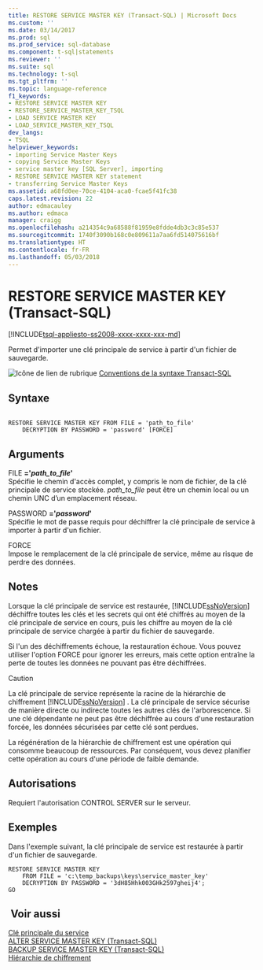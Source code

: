 ```yaml
---
title: RESTORE SERVICE MASTER KEY (Transact-SQL) | Microsoft Docs
ms.custom: ''
ms.date: 03/14/2017
ms.prod: sql
ms.prod_service: sql-database
ms.component: t-sql|statements
ms.reviewer: ''
ms.suite: sql
ms.technology: t-sql
ms.tgt_pltfrm: ''
ms.topic: language-reference
f1_keywords:
- RESTORE SERVICE MASTER KEY
- RESTORE_SERVICE_MASTER_KEY_TSQL
- LOAD SERVICE MASTER KEY
- LOAD_SERVICE_MASTER_KEY_TSQL
dev_langs:
- TSQL
helpviewer_keywords:
- importing Service Master Keys
- copying Service Master Keys
- service master key [SQL Server], importing
- RESTORE SERVICE MASTER KEY statement
- transferring Service Master Keys
ms.assetid: a68fd0ee-70ce-4104-aca0-fcae5f41fc38
caps.latest.revision: 22
author: edmacauley
ms.author: edmaca
manager: craigg
ms.openlocfilehash: a214354c9a68588f81959e8fdde4db3c3c85e537
ms.sourcegitcommit: 1740f3090b168c0e809611a7aa6fd514075616bf
ms.translationtype: HT
ms.contentlocale: fr-FR
ms.lasthandoff: 05/03/2018
---
```

# <a name="restore-service-master-key-transact-sql"></a>RESTORE SERVICE MASTER KEY (Transact-SQL)
[!INCLUDE[tsql-appliesto-ss2008-xxxx-xxxx-xxx-md](../../includes/tsql-appliesto-ss2008-xxxx-xxxx-xxx-md.md)]

  Permet d'importer une clé principale de service à partir d'un fichier de sauvegarde.  
  
 ![Icône de lien de rubrique](../../database-engine/configure-windows/media/topic-link.gif "Icône lien de rubrique") [Conventions de la syntaxe Transact-SQL](../../t-sql/language-elements/transact-sql-syntax-conventions-transact-sql.md)  
  
## <a name="syntax"></a>Syntaxe  
  
```  
  
RESTORE SERVICE MASTER KEY FROM FILE = 'path_to_file'   
    DECRYPTION BY PASSWORD = 'password' [FORCE]  
```  
  
## <a name="arguments"></a>Arguments  
 FILE **='***path_to_file***'**  
 Spécifie le chemin d'accès complet, y compris le nom de fichier, de la clé principale de service stockée. *path_to_file* peut être un chemin local ou un chemin UNC d’un emplacement réseau.  
  
 PASSWORD **='***password***'**  
 Spécifie le mot de passe requis pour déchiffrer la clé principale de service à importer à partir d'un fichier.  
  
 FORCE  
 Impose le remplacement de la clé principale de service, même au risque de perdre des données.  
  
## <a name="remarks"></a>Notes   
 Lorsque la clé principale de service est restaurée, [!INCLUDE[ssNoVersion](../../includes/ssnoversion-md.md)] déchiffre toutes les clés et les secrets qui ont été chiffrés au moyen de la clé principale de service en cours, puis les chiffre au moyen de la clé principale de service chargée à partir du fichier de sauvegarde.  
  
 Si l'un des déchiffrements échoue, la restauration échoue. Vous pouvez utiliser l'option FORCE pour ignorer les erreurs, mais cette option entraîne la perte de toutes les données ne pouvant pas être déchiffrées.  
  
> [!CAUTION]  
>  La clé principale de service représente la racine de la hiérarchie de chiffrement [!INCLUDE[ssNoVersion](../../includes/ssnoversion-md.md)] . La clé principale de service sécurise de manière directe ou indirecte toutes les autres clés de l'arborescence. Si une clé dépendante ne peut pas être déchiffrée au cours d'une restauration forcée, les données sécurisées par cette clé sont perdues.  
  
 La régénération de la hiérarchie de chiffrement est une opération qui consomme beaucoup de ressources. Par conséquent, vous devez planifier cette opération au cours d'une période de faible demande.  
  
## <a name="permissions"></a>Autorisations  
 Requiert l'autorisation CONTROL SERVER sur le serveur.  
  
## <a name="examples"></a>Exemples  
 Dans l'exemple suivant, la clé principale de service est restaurée à partir d'un fichier de sauvegarde.  
  
```  
RESTORE SERVICE MASTER KEY   
    FROM FILE = 'c:\temp_backups\keys\service_master_key'   
    DECRYPTION BY PASSWORD = '3dH85Hhk003GHk2597gheij4';  
GO  
```  
  
## <a name="see-also"></a> Voir aussi  
 [Clé principale du service](../../relational-databases/security/encryption/service-master-key.md)   
 [ALTER SERVICE MASTER KEY &#40;Transact-SQL&#41;](../../t-sql/statements/alter-service-master-key-transact-sql.md)   
 [BACKUP SERVICE MASTER KEY &#40;Transact-SQL&#41;](../../t-sql/statements/backup-service-master-key-transact-sql.md)   
 [Hiérarchie de chiffrement](../../relational-databases/security/encryption/encryption-hierarchy.md)  
  
  
